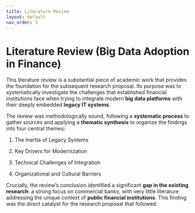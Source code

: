 ```yaml
---
title: Literature Review
layout: default 
nav_order: 3
---
```


Literature Review (Big Data Adoption in Finance)
==========================================================

This literature review is a substantial piece of academic work that provides the foundation for the subsequent research proposal. Its purpose was to systematically investigate the challenges that established financial institutions face when trying to integrate modern **big data platforms** with their deeply embedded **legacy IT systems**.

The review was methodologically sound, following a **systematic process** to gather sources and applying a **thematic synthesis** to organize the findings into four central themes:

1.  The Inertia of Legacy Systems
    
2.  Key Drivers for Modernization
    
3.  Technical Challenges of Integration
    
4.  Organizational and Cultural Barriers
    

Crucially, the review’s conclusion identified a significant **gap in the existing research**: a strong focus on commercial banks, with very little literature addressing the unique context of **public financial institutions**. This finding was the direct catalyst for the research proposal that followed.
